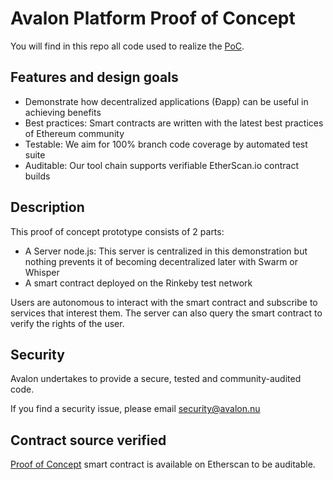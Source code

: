 # Avalon Platform Proof of Concept

You will find in this repo all code used to realize the [PoC](http://158.69.207.152:8765/).

## Features and design goals
- Demonstrate how decentralized applications (Ðapp) can be useful in achieving benefits
- Best practices: Smart contracts are written with the latest best practices of Ethereum community
- Testable: We aim for 100% branch code coverage by automated test suite
- Auditable: Our tool chain supports verifiable EtherScan.io contract builds

## Description
This proof of concept prototype consists of 2 parts:
- A Server node.js: This server is centralized in this demonstration but nothing prevents it of becoming decentralized later with Swarm or Whisper
- A smart contract deployed on the Rinkeby test network

Users are autonomous to interact with the smart contract and subscribe to services that interest them.
The server can also query the smart contract to verify the rights of the user.

## Security
Avalon undertakes to provide a secure, tested and community-audited code.

If you find a security issue, please email [security@avalon.nu](mailto:security@avalon.nu)

## Contract source verified
[Proof of Concept](https://rinkeby.etherscan.io/address/0x76d177a05b4ddc8d398e09ecd4ea51527af7d1de#code) smart contract is available on Etherscan to be auditable.
